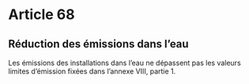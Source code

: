 # Article 68

## Réduction des émissions dans l’eau

Les émissions des installations dans l’eau ne dépassent pas les valeurs limites d’émission fixées dans l’annexe VIII, partie 1.
